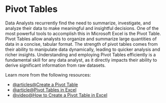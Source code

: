 # Pivot Tables 

Data Analysts recurrently find the need to summarize, investigate, and analyze their data to make meaningful and insightful decisions. One of the most powerful tools to accomplish this in Microsoft Excel is the Pivot Table. Pivot Tables allow analysts to organize and summarize large quantities of data in a concise, tabular format. The strength of pivot tables comes from their ability to manipulate data dynamically, leading to quicker analysis and richer insights. Understanding and employing Pivot Tables efficiently is a fundamental skill for any data analyst, as it directly impacts their ability to derive significant information from raw datasets.

Learn more from the following resources:

- [@articles@Create a Pivot Table](https://support.microsoft.com/en-gb/office/create-a-pivottable-to-analyze-worksheet-data-a9a84538-bfe9-40a9-a8e9-f99134456576)
- [@article@Pivot Tables in Excel](https://www.excel-easy.com/data-analysis/pivot-tables.html)
- [@video@How to Create a Pivot Table in Excel](https://www.youtube.com/watch?v=PdJzy956wo4)